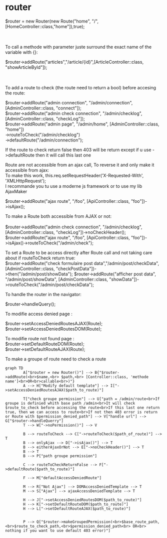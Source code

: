 # router

$router = new Router(new Route("home", "/",[HomeController::class,"home"]),true);<br><br><br>

To call a methode with parameter juste surround the exact name of the variable with {}:<br>

$router->addRoute("articles","/article/{id}",[ArticleController::class, "showArticleById"]);<br><br><br>

To add a route to check (the route need to return a bool) before accesing the route:<br>

$router->addRoute("admin connection", "/admin/connection", [AdminController::class, "connect"]);<br>
$router->addRoute("admin check connection", "/admin/checklog", [AdminController::class, "checkLog"]);<br>
$router->addRoute("admin page", "/admin/home", [AdminController::class, "home"])<br>
        ->routeToCheck("/admin/checklog")<br>
        ->defaultRoute("/admin/connection");<br>

If the route to check return false then 403 will be return except if u use ->defaultRoute then it will call this last one

Route are not accessible from an ajax call, To reverse it and only make it accessible from ajax:<br>
To make this work, this.req.setRequestHeader('X-Requested-With', 'XMLHttpRequest');<br>
I recommande you tu use a moderne js framework or to use my lib AjaxMaker<br>

$router->addRoute("ajax route", "/foo", [ApiController::class, "foo"])->isAjax();<br>

To make a Route both accessible from AJAX or not:<br><br>
$router->addRoute("admin check connection", "/admin/checklog", [AdminController::class, "checkLog"])->noCheckHeader();<br>
$router->addRoute("ajax route", "/foo", [ApiController::class, "foo"])->isAjax()->routeToCheck("/admin/check");<br>

To set a Route to be access directly after Route call and not taking care about if routeToCheck return true:<br>
$router->addRoute("check formulaire post data","/admin/post/checkData", [AdminController::class, "checkPostData"])->then("/admin/post/showData");
$router->addRoute("afficher post data", "/admin/post/showData", [AdminController::class, "showData"])->routeToCheck("/admin/post/checkData");

To handle the router in the navigator:

$router->handleQuery();

To modifie access denied page : <br>

$router->setAccessDeniedRoutesAJAX(Route);<br>
$router->setAccessDeniedRoutesDOM(Route);<br>

To modifie route not found page :<br>
$router->setDefaultRouteDOM(Route);<br>
$router->setDefaultRouteAJAX(Route);

To make a groupe of route need to check a route 


```mermaid
graph TD
        A["$router = new Router()"] --> B{"$router->addRoute(<br>$name,<br> $path,<br> [Controller::class, 'methode name']<br>OR<br>callable<br>)"}
        A --> H["Modify default template"] --> I["->setAccessDeniedRoutesAJAX($path_to_route)"]

        T["check groupe permission"] --> U["path = /admin/route<br>If groupe is definied whith base path /admin<br>It will check $route_to_check before accessing the route<br>If this last one return true, then we can access to route<br>If not then 403 error is return or Route with $permission_denied_path"] --> V["handle url"] --> G["$router->handleQuerry"]
        T --> W["->noPermission()"] --> V

        B --> routeToCheck --> C["->routeToCheck($path_of_route)"] --> T
        B --> onlyAjax --> D["->isAjax()"] --> T
        B --> eitherAjaxOrNot --> E["->noCheckHeader()"] --> T
        B --> T
        B --> P["path groupe permission"]
        
        C --> routeToCheckReturnFalse --> F["->defaultRoute($path_to_route)"]
        
        F --> M["defaultAccessDeniedRoute"]
        
        M --> R["Not Ajax"] --> DOMAccessDeniedTemplate --> T
        M --> S["Ajax"] --> ajaxAccessDeniedTemplate --> T
        
        H --> J["->setAccessDeniedRoutesDOM($path_to_route)"]
        H --> K["->setDefaultRouteDOM($path_to_route)"]
        H --> L["->setDefaultRouteAJAX($path_to_route)"]
        
       
        P --> Q["$router->makeGroupedPermission(<br>$base_route_path,<br>$route_to_check_path,<br>$permission_denied_path<br> OR<br> nothing if you want to use default 403 error)"]

```